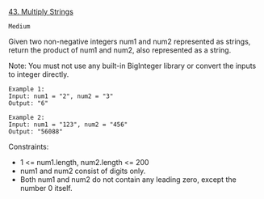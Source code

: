 [43. Multiply Strings](https://leetcode.com/problems/multiply-strings/)

`Medium`

Given two non-negative integers num1 and num2 represented as strings, return the product of num1 and num2, also represented as a string.

Note: You must not use any built-in BigInteger library or convert the inputs to integer directly.

```
Example 1:
Input: num1 = "2", num2 = "3"
Output: "6"

Example 2:
Input: num1 = "123", num2 = "456"
Output: "56088"
```

Constraints:

- 1 <= num1.length, num2.length <= 200
- num1 and num2 consist of digits only.
- Both num1 and num2 do not contain any leading zero, except the number 0 itself.